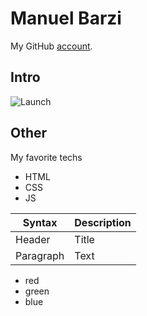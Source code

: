 # Manuel Barzi

My GitHub [account](https://github.com/manuelbarzi).

## Intro

![Launch](https://i.giphy.com/media/tXLpxypfSXvUc/giphy.webp)

## Other

My favorite techs
- HTML
- CSS
- JS

| Syntax | Description |
| ----------- | ----------- |
| Header | Title |
| Paragraph | Text |

<ul>
 <li>red</li>
 <li>green</li>
 <li>blue</li>
 </ul>